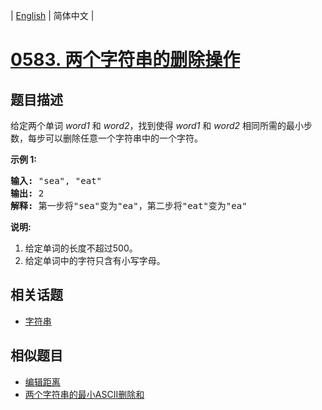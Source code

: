 
| [English](README_EN.md) | 简体中文 |
# [0583. 两个字符串的删除操作](https://leetcode-cn.com/problems/delete-operation-for-two-strings/)
## 题目描述
<p>给定两个单词&nbsp;<em>word1&nbsp;</em>和&nbsp;<em>word2</em>，找到使得&nbsp;<em>word1&nbsp;</em>和&nbsp;<em>word2&nbsp;</em>相同所需的最小步数，每步可以删除任意一个字符串中的一个字符。</p>

<p><strong>示例 1:</strong></p>

<pre>
<strong>输入:</strong> &quot;sea&quot;, &quot;eat&quot;
<strong>输出:</strong> 2
<strong>解释:</strong> 第一步将&quot;sea&quot;变为&quot;ea&quot;，第二步将&quot;eat&quot;变为&quot;ea&quot;
</pre>

<p><strong>说明:</strong></p>

<ol>
	<li>给定单词的长度不超过500。</li>
	<li>给定单词中的字符只含有小写字母。</li>
</ol>

## 相关话题
- [字符串](https://leetcode-cn.com/tag/string)
## 相似题目
- [编辑距离](../edit-distance/README.md)
- [两个字符串的最小ASCII删除和](../minimum-ascii-delete-sum-for-two-strings/README.md)

